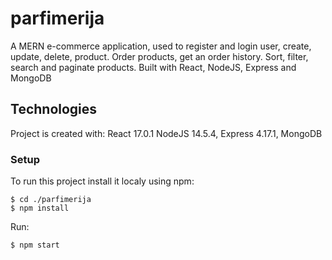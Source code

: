 # parfimerija
A MERN e-commerce application, used to register and login user, create, update, delete, product. Order products, get an order history. Sort, filter, search and paginate products.
Built with React, NodeJS, Express and MongoDB

## Technologies

Project is created with:
React 17.0.1
NodeJS 14.5.4,
Express 4.17.1,
MongoDB

### Setup
To run this project install it localy using npm:

```
$ cd ./parfimerija
$ npm install 
```


Run:
```
$ npm start
